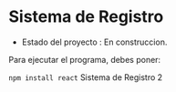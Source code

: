 <h1> Sistema de Registro </h1>

- Estado del proyecto : En construccion. 

Para ejecutar el programa, debes poner:

```npm install react```
Sistema de Registro 2 
